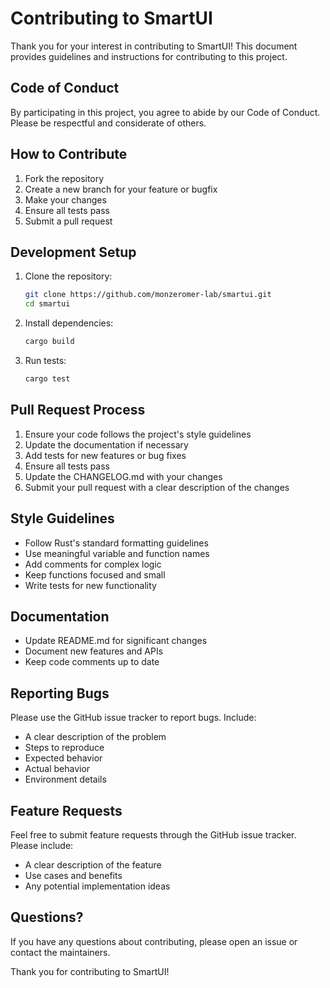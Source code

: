 # Contributing to SmartUI

Thank you for your interest in contributing to SmartUI! This document provides guidelines and instructions for contributing to this project.

## Code of Conduct

By participating in this project, you agree to abide by our Code of Conduct. Please be respectful and considerate of others.

## How to Contribute

1. Fork the repository
2. Create a new branch for your feature or bugfix
3. Make your changes
4. Ensure all tests pass
5. Submit a pull request

## Development Setup

1. Clone the repository:
   ```bash
   git clone https://github.com/monzeromer-lab/smartui.git
   cd smartui
   ```

2. Install dependencies:
   ```bash
   cargo build
   ```

3. Run tests:
   ```bash
   cargo test
   ```

## Pull Request Process

1. Ensure your code follows the project's style guidelines
2. Update the documentation if necessary
3. Add tests for new features or bug fixes
4. Ensure all tests pass
5. Update the CHANGELOG.md with your changes
6. Submit your pull request with a clear description of the changes

## Style Guidelines

- Follow Rust's standard formatting guidelines
- Use meaningful variable and function names
- Add comments for complex logic
- Keep functions focused and small
- Write tests for new functionality

## Documentation

- Update README.md for significant changes
- Document new features and APIs
- Keep code comments up to date

## Reporting Bugs

Please use the GitHub issue tracker to report bugs. Include:
- A clear description of the problem
- Steps to reproduce
- Expected behavior
- Actual behavior
- Environment details

## Feature Requests

Feel free to submit feature requests through the GitHub issue tracker. Please include:
- A clear description of the feature
- Use cases and benefits
- Any potential implementation ideas

## Questions?

If you have any questions about contributing, please open an issue or contact the maintainers.

Thank you for contributing to SmartUI! 
